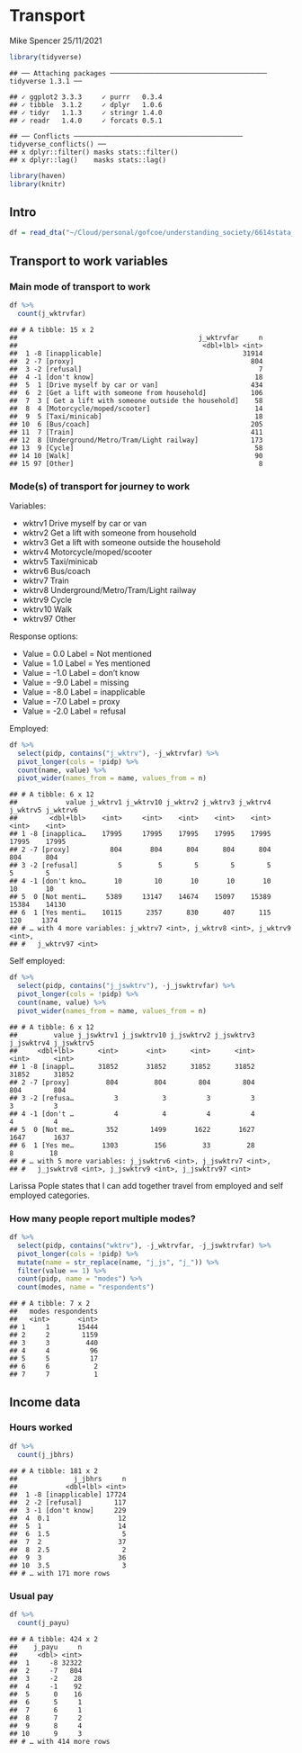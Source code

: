 Transport
================
Mike Spencer
25/11/2021

``` r
library(tidyverse)
```

    ## ── Attaching packages ─────────────────────────────────────── tidyverse 1.3.1 ──

    ## ✓ ggplot2 3.3.3     ✓ purrr   0.3.4
    ## ✓ tibble  3.1.2     ✓ dplyr   1.0.6
    ## ✓ tidyr   1.1.3     ✓ stringr 1.4.0
    ## ✓ readr   1.4.0     ✓ forcats 0.5.1

    ## ── Conflicts ────────────────────────────────────────── tidyverse_conflicts() ──
    ## x dplyr::filter() masks stats::filter()
    ## x dplyr::lag()    masks stats::lag()

``` r
library(haven)
library(knitr)
```

## Intro

``` r
df = read_dta("~/Cloud/personal/gofcoe/understanding_society/6614stata_B17CC6790677EF32F72CE50881AE98E1B9FC1F79133B07B63B353396D3AB917A_V1/UKDA-6614-stata/stata/stata13_se/ukhls_w10/j_indresp.dta")
```

## Transport to work variables

### Main mode of transport to work

``` r
df %>% 
  count(j_wktrvfar)
```

    ## # A tibble: 15 x 2
    ##                                             j_wktrvfar     n
    ##                                              <dbl+lbl> <int>
    ##  1 -8 [inapplicable]                                   31914
    ##  2 -7 [proxy]                                            804
    ##  3 -2 [refusal]                                            7
    ##  4 -1 [don't know]                                        18
    ##  5  1 [Drive myself by car or van]                       434
    ##  6  2 [Get a lift with someone from household]           106
    ##  7  3 [ Get a lift with someone outside the household]    58
    ##  8  4 [Motorcycle/moped/scooter]                          14
    ##  9  5 [Taxi/minicab]                                      18
    ## 10  6 [Bus/coach]                                        205
    ## 11  7 [Train]                                            411
    ## 12  8 [Underground/Metro/Tram/Light railway]             173
    ## 13  9 [Cycle]                                             58
    ## 14 10 [Walk]                                              90
    ## 15 97 [Other]                                              8

### Mode(s) of transport for journey to work

Variables:

-   wktrv1 Drive myself by car or van
-   wktrv2 Get a lift with someone from household
-   wktrv3 Get a lift with someone outside the household
-   wktrv4 Motorcycle/moped/scooter
-   wktrv5 Taxi/minicab
-   wktrv6 Bus/coach
-   wktrv7 Train
-   wktrv8 Underground/Metro/Tram/Light railway
-   wktrv9 Cycle
-   wktrv10 Walk
-   wktrv97 Other

Response options:

-   Value = 0.0 Label = Not mentioned
-   Value = 1.0 Label = Yes mentioned
-   Value = -1.0 Label = don’t know
-   Value = -9.0 Label = missing
-   Value = -8.0 Label = inapplicable
-   Value = -7.0 Label = proxy
-   Value = -2.0 Label = refusal

Employed:

``` r
df %>% 
  select(pidp, contains("j_wktrv"), -j_wktrvfar) %>% 
  pivot_longer(cols = !pidp) %>% 
  count(name, value) %>% 
  pivot_wider(names_from = name, values_from = n)
```

    ## # A tibble: 6 x 12
    ##            value j_wktrv1 j_wktrv10 j_wktrv2 j_wktrv3 j_wktrv4 j_wktrv5 j_wktrv6
    ##        <dbl+lbl>    <int>     <int>    <int>    <int>    <int>    <int>    <int>
    ## 1 -8 [inapplica…    17995     17995    17995    17995    17995    17995    17995
    ## 2 -7 [proxy]          804       804      804      804      804      804      804
    ## 3 -2 [refusal]          5         5        5        5        5        5        5
    ## 4 -1 [don't kno…       10        10       10       10       10       10       10
    ## 5  0 [Not menti…     5389     13147    14674    15097    15389    15384    14130
    ## 6  1 [Yes menti…    10115      2357      830      407      115      120     1374
    ## # … with 4 more variables: j_wktrv7 <int>, j_wktrv8 <int>, j_wktrv9 <int>,
    ## #   j_wktrv97 <int>

Self employed:

``` r
df %>% 
  select(pidp, contains("j_jswktrv"), -j_jswktrvfar) %>% 
  pivot_longer(cols = !pidp) %>% 
  count(name, value) %>% 
  pivot_wider(names_from = name, values_from = n)
```

    ## # A tibble: 6 x 12
    ##         value j_jswktrv1 j_jswktrv10 j_jswktrv2 j_jswktrv3 j_jswktrv4 j_jswktrv5
    ##     <dbl+lbl>      <int>       <int>      <int>      <int>      <int>      <int>
    ## 1 -8 [inappl…      31852       31852      31852      31852      31852      31852
    ## 2 -7 [proxy]         804         804        804        804        804        804
    ## 3 -2 [refusa…          3           3          3          3          3          3
    ## 4 -1 [don't …          4           4          4          4          4          4
    ## 5  0 [Not me…        352        1499       1622       1627       1647       1637
    ## 6  1 [Yes me…       1303         156         33         28          8         18
    ## # … with 5 more variables: j_jswktrv6 <int>, j_jswktrv7 <int>,
    ## #   j_jswktrv8 <int>, j_jswktrv9 <int>, j_jswktrv97 <int>

Larissa Pople states that I can add together travel from employed and
self employed categories.

### How many people report multiple modes?

``` r
df %>% 
  select(pidp, contains("wktrv"), -j_wktrvfar, -j_jswktrvfar) %>% 
  pivot_longer(cols = !pidp) %>% 
  mutate(name = str_replace(name, "j_js", "j_")) %>% 
  filter(value == 1) %>% 
  count(pidp, name = "modes") %>% 
  count(modes, name = "respondents")
```

    ## # A tibble: 7 x 2
    ##   modes respondents
    ##   <int>       <int>
    ## 1     1       15444
    ## 2     2        1159
    ## 3     3         440
    ## 4     4          96
    ## 5     5          17
    ## 6     6           2
    ## 7     7           1

## Income data

### Hours worked

``` r
df %>% 
  count(j_jbhrs)
```

    ## # A tibble: 181 x 2
    ##              j_jbhrs     n
    ##            <dbl+lbl> <int>
    ##  1 -8 [inapplicable] 17724
    ##  2 -2 [refusal]        117
    ##  3 -1 [don't know]     229
    ##  4  0.1                 12
    ##  5  1                   14
    ##  6  1.5                  5
    ##  7  2                   37
    ##  8  2.5                  2
    ##  9  3                   36
    ## 10  3.5                  3
    ## # … with 171 more rows

### Usual pay

``` r
df %>% 
  count(j_payu)
```

    ## # A tibble: 424 x 2
    ##    j_payu     n
    ##     <dbl> <int>
    ##  1     -8 32322
    ##  2     -7   804
    ##  3     -2    28
    ##  4     -1    92
    ##  5      0    16
    ##  6      5     1
    ##  7      6     1
    ##  8      7     2
    ##  9      8     4
    ## 10      9     3
    ## # … with 414 more rows
